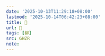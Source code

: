 ```yaml
---
date: '2025-10-13T11:29:18+08:00'
lastmod: '2025-10-14T06:42:23+08:00'
title: 󰠼
url: 󰠼
tags: [㧕]
src: GHZR
note:
---
```

